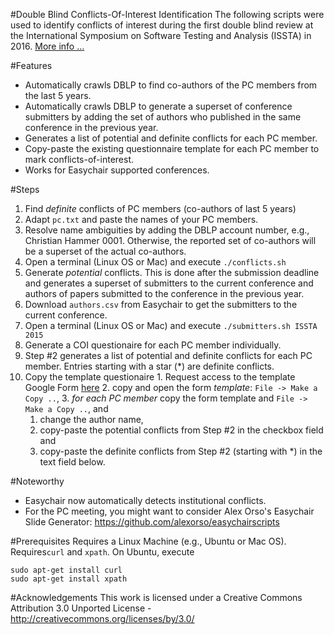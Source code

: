 #Double Blind Conflicts-Of-Interest Identification
The following scripts were used to identify conflicts of interest during the first double blind review at the International Symposium on Software Testing and Analysis (ISSTA) in 2016. [More info ...](https://issta2016.cispa.saarland/interview-with-abhik-roychoudhury-issta-2016-program-chair/)

#Features
* Automatically crawls DBLP to find co-authors of the PC members from the last 5 years. 
* Automatically crawls DBLP to generate a superset of conference submitters by adding the set of authors who published in the same conference in the previous year.
* Generates a list of potential and definite conflicts for each PC member.
* Copy-paste the existing questionnaire template for each PC member to mark conflicts-of-interest.
* Works for Easychair supported conferences.


#Steps
1. Find *definite* conflicts of PC members (co-authors of last 5 years)
  1. Adapt `pc.txt` and paste the names of your PC members.
  2. Resolve name ambiguities by adding the DBLP account number, e.g., Christian Hammer 0001. Otherwise, the reported set of co-authors will be a superset of the actual co-authors.
  3. Open a terminal (Linux OS or Mac) and execute `./conflicts.sh`
2. Generate *potential* conflicts. This is done after the submission deadline and generates a superset of submitters to the current conference and authors of papers submitted to the conference in the previous year.
  1. Download `authors.csv` from Easychair to get the submitters to the current conference.
  2. Open a terminal (Linux OS or Mac) and execute `./submitters.sh ISSTA 2015`
3. Generate a COI questionaire for each PC member individually.
  1. Step #2 generates a list of potential and definite conflicts for each PC member. Entries starting with a star (*) are definite conflicts.
  2. Copy the template questionaire
    1. Request access to the template Google Form [here](https://docs.google.com/forms/d/1B-GXugFH1923Ofzjmd-AQupMayL7rp7BwB6NPiwTTxA/edit?usp=sharing)
    2. copy and open the form *template*: `File -> Make a Copy ..`,
    3. *for each PC member* copy the form template and `File -> Make a Copy ..`, and
      1. change the author name,
      2. copy-paste the potential conflicts from Step #2 in the checkbox field and 
      3. copy-paste the definite conflicts from Step #2 (starting with *) in the text field below.
  

#Noteworthy
* Easychair now automatically detects institutional conflicts.
* For the PC meeting, you might want to consider Alex Orso's Easychair Slide Generator: https://github.com/alexorso/easychairscripts

#Prerequisites
Requires a Linux Machine (e.g., Ubuntu or Mac OS). Requires`curl` and `xpath`. On Ubuntu, execute
```
sudo apt-get install curl
sudo apt-get install xpath
```

#Acknowledgements
This work is licensed under a Creative Commons Attribution 3.0 Unported License - http://creativecommons.org/licenses/by/3.0/
